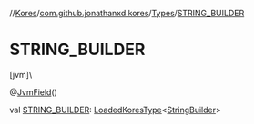 //[Kores](../../../index.md)/[com.github.jonathanxd.kores](../index.md)/[Types](index.md)/[STRING_BUILDER](-s-t-r-i-n-g_-b-u-i-l-d-e-r.md)

# STRING_BUILDER

[jvm]\

@[JvmField](https://kotlinlang.org/api/latest/jvm/stdlib/kotlin.jvm/-jvm-field/index.html)()

val [STRING_BUILDER](-s-t-r-i-n-g_-b-u-i-l-d-e-r.md): [LoadedKoresType](../../com.github.jonathanxd.kores.type/-loaded-kores-type/index.md)<[StringBuilder](https://kotlinlang.org/api/latest/jvm/stdlib/kotlin.text/-string-builder/index.html)>
